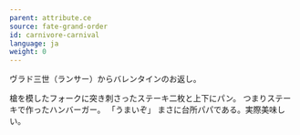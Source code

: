 ```yaml
---
parent: attribute.ce
source: fate-grand-order
id: carnivore-carnival
language: ja
weight: 0
---
```


ヴラド三世（ランサー）からバレンタインのお返し。

槍を模したフォークに突き刺さったステーキ二枚と上下にパン。
つまりステーキで作ったハンバーガー。
「うまいぞ」
まさに台所パパである。実際美味しい。
